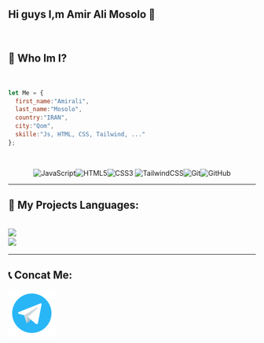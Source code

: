 ## Hi guys I,m Amir Ali Mosolo 👋
<br />
<h2>🤔 Who Im I?</h2>

<br />

```javascript
let Me = {
  first_name:"Amirali",
  last_name:"Mosolo",
  country:"IRAN",
  city:"Qom",
  skille:"Js, HTML, CSS, Tailwind, ..."
};
```
<br />

<div align="center">
  
  ![JavaScript](https://img.shields.io/badge/javascript-%23323330.svg?style=for-the-badge&logo=javascript&logoColor=%23F7DF1E)![HTML5](https://img.shields.io/badge/html5-%23E34F26.svg?style=for-the-badge&logo=html5&logoColor=white)![CSS3](https://img.shields.io/badge/css3-%231572B6.svg?style=for-the-badge&logo=css3&logoColor=white)	![TailwindCSS](https://img.shields.io/badge/tailwindcss-%2338B2AC.svg?style=for-the-badge&logo=tailwind-css&logoColor=white)![Git](https://img.shields.io/badge/git-%23F05033.svg?style=for-the-badge&logo=git&logoColor=white)![GitHub](https://img.shields.io/badge/github-%23121011.svg?style=for-the-badge&logo=github&logoColor=white)
</div>

------

<h2>🔧 My Projects Languages:</h2>

<br />

<a display:flex>
  <img src="https://github-readme-stats.vercel.app/api?username=amirali-stu&show_icons=true&theme=dark" />
  
  <br />
  
  <img src="https://github-readme-stats.vercel.app/api/top-langs/?username=amirali-stu" />
</a>

------

<h2>📞 Concat Me:</h2>
<p>
  <a href="">
    <img src="https://github.com/amirali-stu/amirali-stu/blob/main/icons8-telegram-96.png?raw=true" alt="telegram" />
  </a>
</p>
